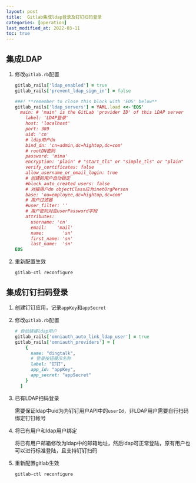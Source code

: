 ```yaml
---
layout: post
title:  Gitlab集成ldap登录及钉钉扫码登录
categories: [operation]
last_modified_at: 2022-03-11
toc: true
---
```


## 集成LDAP
1. 修改`gitlab.rb`配置
    ```ruby
    gitlab_rails['ldap_enabled'] = true
    gitlab_rails['prevent_ldap_sign_in'] = false
    
    ###! **remember to close this block with 'EOS' below**
    gitlab_rails['ldap_servers'] = YAML.load <<-'EOS'
      main: # 'main' is the GitLab 'provider ID' of this LDAP server
        label: 'LDAP登录'
        host: 'localhost'
        port: 389
        uid: 'cn'
        # ldap用户dn
        bind_dn: 'cn=admin,dc=hightop,dc=com'
        # rootDN密码
        password: 'mima'
        encryption: 'plain' # "start_tls" or "simple_tls" or "plain"
        verify_certificates: false
        allow_username_or_email_login: true
        # 创建的用户自动锁定
        #block_auto_created_users: false
        # 对接用户dn objectClass应为inetOrgPerson
        base: 'ou=employee,dc=hightop,dc=com'
        # 用户过滤器
        #user_filter: ''
        # 用户密码对应userPassword字段
        attributes:
          username: 'cn'
          email:    'mail'
          name:       'sn'
          first_name: 'sn'
          last_name:  'sn'
    EOS
    ```
2. 重新配置生效
    ```shell
    gitlab-ctl reconfigure
    ```

## 集成钉钉扫码登录
1. 创建钉钉应用，记录`appKey`和`appSecret`
2. 修改`gitlab.rb`配置
    ```ruby
    # 自动链接ldap用户
    gitlab_rails['omniauth_auto_link_ldap_user'] = true
    gitlab_rails['omniauth_providers'] = [
        {
          name: "dingtalk",
          # 登录按钮展示名称
          label: "钉钉",
          app_id: "appKey",
          app_secret: "appSecret"
        }
      ]
    ```

3. 已有LDAP扫码登录

    需要保证ldap中uid为为钉钉用户API中的`userId`，非LDAP用户需要自行扫码绑定钉钉帐号

4. 将已有用户和ldap用户绑定

    将已有用户邮箱修改为ldap中的邮箱地址，然后ldap可正常登陆，原有用户也可以进行标准登陆，且支持钉钉扫码

5. 重新配置gitlab生效
    ```shell
    gitlab-ctl reconfigure
    ```
